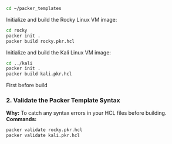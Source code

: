 
```bash
cd ~/packer_templates
```

Initialize and build the Rocky Linux VM image:

```bash
cd rocky
packer init .
packer build rocky.pkr.hcl
```

Initialize and build the Kali Linux VM image:

```bash
cd ../kali
packer init .
packer build kali.pkr.hcl
```


First before build 

### 2. Validate the Packer Template Syntax

**Why:** To catch any syntax errors in your HCL files before building.  
**Commands:**

```bash
packer validate rocky.pkr.hcl
packer validate kali.pkr.hcl
```

